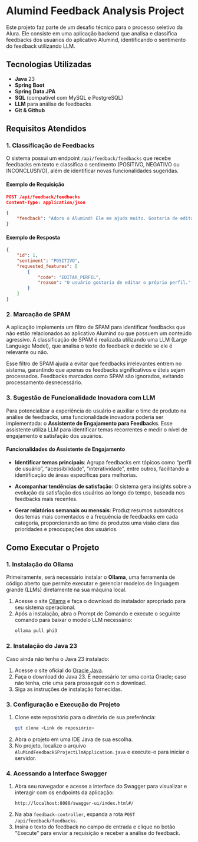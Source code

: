 # Alumind Feedback Analysis Project

Este projeto faz parte de um desafio técnico para o processo seletivo da Alura. Ele consiste em uma aplicação backend que analisa e classifica feedbacks dos usuários do aplicativo Alumind, identificando o sentimento do feedback utilizando LLM.

## Tecnologias Utilizadas
- **Java** 23
- **Spring Boot**
- **Spring Data JPA**
- **SQL** (compatível com MySQL e PostgreSQL)
- **LLM** para análise de feedbacks
- **Git & Github**

## Requisitos Atendidos
### 1. Classificação de Feedbacks
O sistema possui um endpoint `/api/feedback/feedbacks` que recebe feedbacks em texto e classifica o sentimento (POSITIVO, NEGATIVO ou INCONCLUSIVO), além de identificar novas funcionalidades sugeridas.

#### Exemplo de Requisição
```json
POST /api/feedback/feedbacks
Content-Type: application/json

{
    "feedback": "Adoro o Alumind! Ele me ajuda muito. Gostaria de editar meu perfil."
}
```

#### Exemplo de Resposta
```json
{
    "id": 1,
    "sentiment": "POSITIVO",
    "requested_features": [
        {
            "code": "EDITAR_PERFIL",
            "reason": "O usuário gostaria de editar o próprio perfil."
        }
    ]
}
```

### 2. Marcação de SPAM
A aplicação implementa um filtro de SPAM para identificar feedbacks que não estão relacionados ao aplicativo Alumind ou que possuem um conteúdo agressivo. A classificação de SPAM é realizada utilizando uma LLM (Large Language Model), que analisa o texto do feedback e decide se ele é relevante ou não.

Esse filtro de SPAM ajuda a evitar que feedbacks irrelevantes entrem no sistema, garantindo que apenas os feedbacks significativos e úteis sejam processados. Feedbacks marcados como SPAM são ignorados, evitando processamento desnecessário.


### 3. Sugestão de Funcionalidade Inovadora com LLM
Para potencializar a experiência do usuário e auxiliar o time de produto na análise de feedbacks, uma funcionalidade inovadora poderia ser implementada: o **Assistente de Engajamento para Feedbacks**. Esse assistente utiliza LLM para identificar temas recorrentes e medir o nível de engajamento e satisfação dos usuários.

#### Funcionalidades do Assistente de Engajamento

- **Identificar temas principais**: Agrupa feedbacks em tópicos como “perfil de usuário”, “acessibilidade”, “interatividade”, entre outros, facilitando a identificação de áreas específicas para melhorias.
  
- **Acompanhar tendências de satisfação**: O sistema gera insights sobre a evolução da satisfação dos usuários ao longo do tempo, baseada nos feedbacks mais recentes.
  
- **Gerar relatórios semanais ou mensais**: Produz resumos automáticos dos temas mais comentados e a frequência de feedbacks em cada categoria, proporcionando ao time de produtos uma visão clara das prioridades e preocupações dos usuários.

## Como Executar o Projeto

### 1. Instalação do Ollama
Primeiramente, será necessário instalar o **Ollama**, uma ferramenta de código aberto que permite executar e gerenciar modelos de linguagem grande (LLMs) diretamente na sua máquina local.
1. Acesse o site [Ollama](https://ollama.com/) e faça o download do instalador apropriado para seu sistema operacional.
2. Após a instalação, abra o Prompt de Comando e execute o seguinte comando para baixar o modelo LLM necessário:
   ```bash
   ollama pull phi3
   ```

### 2. Instalação do Java 23
Caso ainda não tenha o Java 23 instalado:
1. Acesse o site oficial do [Oracle Java](https://www.oracle.com/java/technologies/downloads/).
2. Faça o download do Java 23. É necessário ter uma conta Oracle; caso não tenha, crie uma para prosseguir com o download.
3. Siga as instruções de instalação fornecidas.

### 3. Configuração e Execução do Projeto
1. Clone este repositório para o diretório de sua preferência:
   ```bash
   git clone <Link do reposiório>
   ```
2. Abra o projeto em uma IDE Java de sua escolha.
3. No projeto, localize o arquivo `AluMindFeedbackSProjectLlmApplication.java` e execute-o para iniciar o servidor.

### 4. Acessando a Interface Swagger
1. Abra seu navegador e acesse a interface do Swagger para visualizar e interagir com os endpoints da aplicação:
   ```
   http://localhost:8080/swagger-ui/index.html#/
   ```
2. Na aba `feedback-controller`, expanda a rota `POST /api/feedback/feedbacks`.
3. Insira o texto do feedback no campo de entrada e clique no botão "Execute" para enviar a requisição e receber a análise do feedback.



